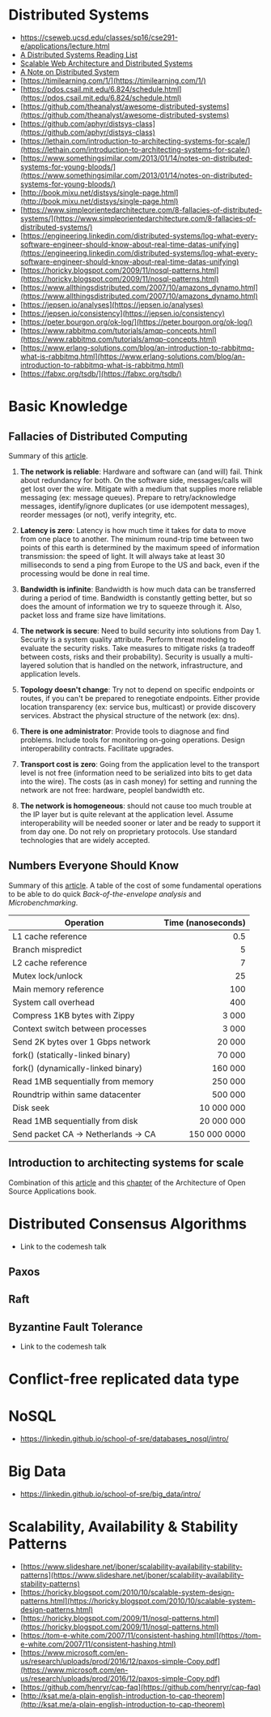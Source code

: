 # Distributed Systems

- https://cseweb.ucsd.edu/classes/sp16/cse291-e/applications/lecture.html
- [A Distributed Systems Reading List](https://dancres.github.io/Pages/)
- [Scalable Web Architecture and Distributed Systems](https://github.com/checkcheckzz/system-design-interview/blob/master/README.md#bk)
- [A Note on Distributed System](https://citeseerx.ist.psu.edu/viewdoc/summary?doi=10.1.1.41.7628)
- [https://timilearning.com/1/](https://timilearning.com/1/)
- [https://pdos.csail.mit.edu/6.824/schedule.html](https://pdos.csail.mit.edu/6.824/schedule.html)
- [https://github.com/theanalyst/awesome-distributed-systems](https://github.com/theanalyst/awesome-distributed-systems)
- [https://github.com/aphyr/distsys-class](https://github.com/aphyr/distsys-class)
- [https://lethain.com/introduction-to-architecting-systems-for-scale/](https://lethain.com/introduction-to-architecting-systems-for-scale/)
- [https://www.somethingsimilar.com/2013/01/14/notes-on-distributed-systems-for-young-bloods/](https://www.somethingsimilar.com/2013/01/14/notes-on-distributed-systems-for-young-bloods/)
- [http://book.mixu.net/distsys/single-page.html](http://book.mixu.net/distsys/single-page.html)
- [https://www.simpleorientedarchitecture.com/8-fallacies-of-distributed-systems/](https://www.simpleorientedarchitecture.com/8-fallacies-of-distributed-systems/)
- [https://engineering.linkedin.com/distributed-systems/log-what-every-software-engineer-should-know-about-real-time-datas-unifying](https://engineering.linkedin.com/distributed-systems/log-what-every-software-engineer-should-know-about-real-time-datas-unifying)
- [https://horicky.blogspot.com/2009/11/nosql-patterns.html](https://horicky.blogspot.com/2009/11/nosql-patterns.html)
- [https://www.allthingsdistributed.com/2007/10/amazons_dynamo.html](https://www.allthingsdistributed.com/2007/10/amazons_dynamo.html)
- [https://jepsen.io/analyses](https://jepsen.io/analyses)
- [https://jepsen.io/consistency](https://jepsen.io/consistency)
- [https://peter.bourgon.org/ok-log/](https://peter.bourgon.org/ok-log/)
- [https://www.rabbitmq.com/tutorials/amqp-concepts.html](https://www.rabbitmq.com/tutorials/amqp-concepts.html)
- [https://www.erlang-solutions.com/blog/an-introduction-to-rabbitmq-what-is-rabbitmq.html](https://www.erlang-solutions.com/blog/an-introduction-to-rabbitmq-what-is-rabbitmq.html)
- [https://fabxc.org/tsdb/](https://fabxc.org/tsdb/)

# Basic Knowledge

## Fallacies of Distributed Computing

Summary of this [article](https://pages.cs.wisc.edu/~zuyu/files/fallacies.pdf).

1. **The network is reliable**: Hardware and software can (and will) fail. Think about redundancy for both. On the software side, messages/calls will get lost over the wire. Mitigate with a medium that supplies more reliable messaging (ex: message queues). Prepare to retry/acknowledge messages, identify/ignore duplicates (or use idempotent messages), reorder messages (or not), verify integrity, etc.

2. **Latency is zero**: Latency is how much time it takes for data to move from one place to another. The minimum round-trip time between two points of this earth is determined by the maximum speed of information transmission: the speed of light. It will always take at least 30 milliseconds to send a ping from Europe to the US and back, even if the processing would be done in real time.

3. **Bandwidth is infinite**: Bandwidth is how much data can be transferred during a period of time. Bandwidth is constantly getting better, but so does the amount of information we try to squeeze through it. Also, packet loss and frame size have limitations.

4. **The network is secure**: Need to build security into solutions from Day 1. Security is a system quality attribute. Perform threat modeling to evaluate the security risks. Take measures to mitigate risks (a tradeoff between costs, risks and their probability). Security is usually a multi-layered solution that is handled on the network, infrastructure, and application levels.

5. **Topology doesn't change**: Try not to depend on specific endpoints or routes, if you can't be prepared to renegotiate endpoints. Either provide location transparency (ex: service bus, multicast) or provide discovery services. Abstract the physical structure of the network (ex: dns).

6. **There is one administrator**: Provide tools to diagnose and find problems. Include tools for monitoring on-going operations. Design interoperability contracts. Facilitate upgrades.

7. **Transport cost is zero**: Going from the application level to the transport level is not free (information need to be serialized into bits to get data into the wire). The costs (as in cash money) for setting and running the network are not free: hardware, peoplel bandwidth etc.

8. **The network is homogeneous**: should not cause too much trouble at the IP layer but is quite relevant at the application level. Assume interoperability will be needed sooner or later and be ready to support it from day one. Do not rely on proprietary protocols. Use standard technologies that are widely accepted.

## Numbers Everyone Should Know

Summary of this [article](https://everythingisdata.wordpress.com/2009/10/17/numbers-everyone-should-know/). A table of the cost of some fundamental operations to be able to do quick _Back-of-the-envelope analysis_ and _Microbenchmarking_.

| Operation                           | Time (nanoseconds) |
| ----------------------------------- | -----------------: |
| L1 cache reference                  |                0.5 |
| Branch mispredict                   |                  5 |
| L2 cache reference                  |                  7 |
| Mutex lock/unlock                   |                 25 |
| Main memory reference               |                100 |
| System call overhead                |                400 |
| Compress 1KB bytes with Zippy       |              3 000 |
| Context switch between processes    |              3 000 |
| Send 2K bytes over 1 Gbps network   |             20 000 |
| fork() (statically-linked binary)   |             70 000 |
| fork() (dynamically-linked binary)  |            160 000 |
| Read 1MB sequentially from memory   |            250 000 |
| Roundtrip within same datacenter    |            500 000 |
| Disk seek                           |         10 000 000 |
| Read 1MB sequentially from disk     |         20 000 000 |
| Send packet CA -> Netherlands -> CA |       150 000 0000 |

## Introduction to architecting systems for scale

Combination of this [article](https://lethain.com/introduction-to-architecting-systems-for-scale/) and this [chapter](https://www.aosabook.org/en/distsys.html) of the Architecture of Open Source Applications book.

# Distributed Consensus Algorithms

- Link to the codemesh talk

## Paxos

## Raft

## Byzantine Fault Tolerance

- Link to the codemesh talk

# Conflict-free replicated data type

# NoSQL

- https://linkedin.github.io/school-of-sre/databases_nosql/intro/

# Big Data

- https://linkedin.github.io/school-of-sre/big_data/intro/

# Scalability, Availability & Stability Patterns

- [https://www.slideshare.net/jboner/scalability-availability-stability-patterns](https://www.slideshare.net/jboner/scalability-availability-stability-patterns)
- [https://horicky.blogspot.com/2010/10/scalable-system-design-patterns.html](https://horicky.blogspot.com/2010/10/scalable-system-design-patterns.html)
- [https://horicky.blogspot.com/2009/11/nosql-patterns.html](https://horicky.blogspot.com/2009/11/nosql-patterns.html)
- [https://tom-e-white.com/2007/11/consistent-hashing.html](https://tom-e-white.com/2007/11/consistent-hashing.html)
- [https://www.microsoft.com/en-us/research/uploads/prod/2016/12/paxos-simple-Copy.pdf](https://www.microsoft.com/en-us/research/uploads/prod/2016/12/paxos-simple-Copy.pdf)
- [https://github.com/henryr/cap-faq](https://github.com/henryr/cap-faq)
- [http://ksat.me/a-plain-english-introduction-to-cap-theorem](http://ksat.me/a-plain-english-introduction-to-cap-theorem)
